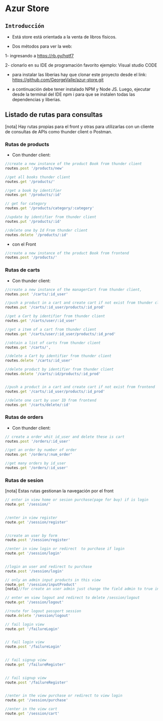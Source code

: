 # Azur Store

## `Introducción`

* Está store está orientada a la venta de libros físicos.

* Dos métodos para ver la web:

1- ingresando a https://rb.gy/hqtf7

2- clonarlo en su IDE de programación favorito ejemplo: Visual studio CODE


* para instalar las liberias hay que clonar este proyecto desde el link: https://github.com/GeorgeValle/azur-store.git

* a continuación debe tener instalado NPM y Node JS. Luego, ejecutar desde la terminal del IDE npm i para que se instalen todas las dependencias y liberias.

## Listado de rutas para consultas

[nota] Hay rutas propias para el front y otras para utilizarlas con un cliente de consultas de APIs como thunder client o Postman.

### Rutas de products

* Con thunder client:

```javascript
//create a new instance of the product Book from thunder client
routes.post '/products/new'

//get all books thunder client
routes.get '/products/'

//get a book by identifier
routes.get '/products/:id'

// get for category
routes.get '/products/category/:category' 

//update by identifier from thunder client
routes.put '/products/:id'

//delete one by Id From thunder client
routes.delete '/products/:id'
```

* con el Front

```javascript
//create a new instance of the product Book from frontend
routes.post '/products/'
```
### Rutas de carts

* Con thunder client:

```javascript
//create a new instance of the managerCart from thunder client, 
routes.post '/carts/:id_user' 

//push a product in a cart and create cart if not exist from thunder client
routes.put '/carts/:id_user/products/:id_prod'

//get a Cart by identifier from thunder client
routes.get '/carts/user/:id_user'

//get a item of a cart from thunder client
routes.get '/carts/user/:id_user/products/:id_prod'

//obtain a list of carts from thunder client
routes.get '/carts/', 

//delete a Cart by identifier from thunder client
routes.delete '/carts/:id_user'

//delete product by identifier from thunder client
routes.delete '/carts/:id/products/:id_prod'

```

```javascript

//push a product in a cart and create cart if not exist from frontend
routes.get '/carts/:id_user/products/:id_prod'

//delete one cart by user ID from frontend
routes.get '/carts/delete/:id'

```
### Rutas de orders

* Con thunder client:

```javascript
// create a order whit id_user and delete these is cart
routes.post '/orders/:id_user'

//get an order by number of order
routes.get '/orders/:num_order'

//get many orders by id_user
routes.get '/orders/:id_user'
```

### Rutas de sesion

[nota] Estas rutas gestionan la navegación por el front

```javascript
// enter in view home or sesion purchase(page for buy) if is login
route.get '/session/'
    

//enter in view register
route.get '/session/register'
    

//create an user by form 
route.post '/session/register'

//enter in view login or redirect  to purchase if login
route.get '/session/login'
    

//login an user and redirect tu purchase
route.post '/session/login' 

// only an admin input products in this view
route.get '/session/inputProduct'
[nota]//for create an user admin just change the field admin to true in db User.

// enter en view logout and redirect to delete /session/logout
route.get '/session/logout'

//route for logout passport session
route.delete '/session/logout'

// fail login view
route.get '/failureLogin' 
    

// fail login view
route.post '/failureLogin' 
     

// fail signup view
route.get '/failureRegister' 
     

// fail signup view
route.post '/failureRegister' 
     

//enter in the view purchase or redirect to view login
route.get '/session/purchase'

//enter in the view cart
route.get '/session/cart' 
    





